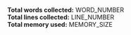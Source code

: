 **Total words collected:** WORD_NUMBER  
**Total lines collected:** LINE_NUMBER  
**Total memory used:** MEMORY_SIZE

